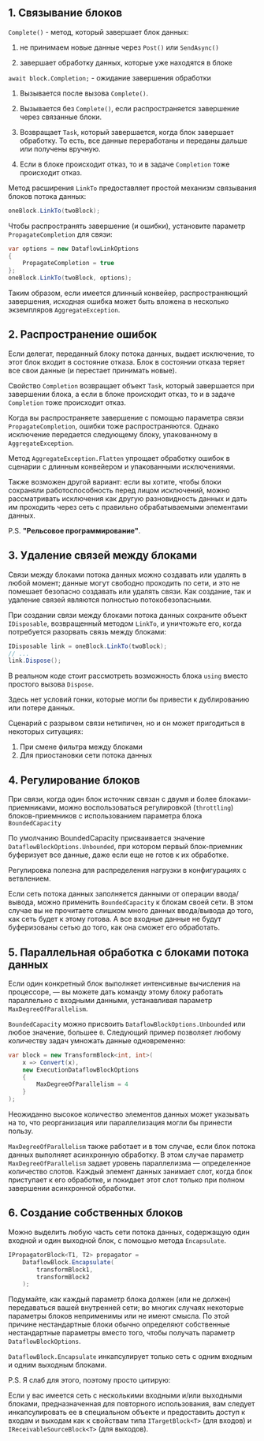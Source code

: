 ## 1. Связывание блоков

`Complete()` - метод, который завершает блок данных:

1. не принимаем новые данные через `Post()` или `SendAsync()`

2. завершает обработку данных, которые уже находятся в блоке

`await block.Completion;` - ожидание завершения обработки

1. Вызывается после вызова `Complete()`.

2. Вызывается без `Complete()`, если распространяется 
завершение через связанные блоки.

3. Возвращает `Task`, который завершается, 
когда блок завершает обработку. То есть, все данные 
переработаны и переданы дальше или получены вручную.

4. Если в блоке происходит отказ, то и в задаче `Completion`
тоже происходит отказ.

Метод расширения `LinkTo` предоставляет простой механизм 
связывания блоков потока данных:

```csharp
oneBlock.LinkTo(twoBlock);
```

Чтобы распространять завершение (и ошибки), установите
параметр `PropagateCompletion` для связи:

```csharp
var options = new DataflowLinkOptions 
{
    PropagateCompletion = true
};
oneBlock.LinkTo(twoBlock, options);
```

Таким образом, если имеется длинный конвейер, 
распространяющий завершения, исходная ошибка может быть
вложена в несколько экземпляров `AggregateException`.

## 2. Распространение ошибок

Если делегат, переданный блоку потока данных, выдает 
исключение, то этот блок входит в состояние отказа. 
Блок в состоянии отказа теряет все свои данные 
(и перестает принимать новые).

Свойство `Completion` возвращает объект `Task`, который 
завершается при завершении блока, а если в блоке 
происходит отказ, то и в задаче `Completion` тоже 
происходит отказ.

Когда вы распространяете завершение с помощью параметра связи
`PropagateCompletion`, ошибки тоже распространяются. 
Однако исключение передается следующему блоку, упакованному
в `AggregateException`.

Метод `AggregateException.Flatten` упрощает обработку ошибок
в сценарии с длинным конвейером и упакованными исключениями.

Также возможен другой вариант: если вы хотите, чтобы блоки
сохраняли работоспособность перед лицом исключений, можно 
рассматривать исключения как другую разновидность данных и 
дать им проходить через сеть с правильно обрабатываемыми 
элементами данных. 

P.S. **"Рельсовое программирование"**.

## 3.  Удаление связей между блоками

Связи между блоками потока данных можно создавать или 
удалять в любой момент; данные могут свободно проходить 
по сети, и это не помешает безопасно создавать или удалять 
связи. Как создание, так и удаление связей являются 
полностью потокобезопасными.

При создании связи между блоками потока данных сохраните 
объект `IDisposable`, возвращенный методом `LinkTo`, и 
уничтожьте его, когда потребуется разорвать связь между 
блоками:

```csharp
IDisposable link = oneBlock.LinkTo(twoBlock);
// ...
link.Dispose();
```

В реальном коде стоит рассмотреть возможность блока `using` 
вместо простого вызова `Dispose`.

Здесь нет условий гонки, которые могли бы привести к 
дублированию или потере данных.

Сценарий с разрывом связи нетипичен, но и он может 
пригодиться в некоторых ситуациях:

1. При смене фильтра между блоками
2. Для приостановки сети потока данных

## 4. Регулирование блоков

При связи, когда один блок источник связан с двумя и более
блоками-приемниками, можно воспользоваться регулировкой 
(`throttling`) блоков-приемников с использованием 
параметра блока `BoundedCapacity`

По умолчанию BoundedCapacity присваивается значение 
`DataflowBlockOptions.Unbounded`, при котором первый 
блок-приемник буферизует все данные, даже если еще не 
готов к их обработке.

Регулировка полезна для распределения нагрузки в 
конфигурациях с ветвлением.

Если сеть потока данных заполняется данными от операции 
ввода/вывода, можно применить `BoundedCapacity` к блокам 
своей сети. В этом случае вы не прочитаете слишком много
данных ввода/вывода до того, как сеть будет к этому готова.
А все входные данные не будут буферизованы сетью до того,
как она сможет его обработать.

## 5. Параллельная обработка с блоками потока данных

Если один конкретный блок выполняет интенсивные вычисления
на процессоре, — вы можете дать команду этому блоку 
работать параллельно с входными данными,
устанавливая параметр `MaxDegreeOfParallelism`.

`BoundedCapacity` можно присвоить 
`DataflowBlockOptions.Unbounded` или любое значение, 
большее `0`. Следующий пример позволяет любому количеству 
задач умножать данные одновременно:

```csharp
var block = new TransformBlock<int, int>(
    x => Convert(x),
    new ExecutionDataflowBlockOptions
    {
        MaxDegreeOfParallelism = 4
    }
);
```

Неожиданно высокое количество элементов данных может 
указывать на то, что реорганизация или параллелизация 
могли бы принести пользу.

`MaxDegreeOfParallelism` также работает и в том случае, 
если блок потока данных выполняет асинхронную обработку.
В этом случае параметр `MaxDegreeOfParallelism` задает 
уровень параллелизма — определенное количество слотов. 
Каждый элемент данных занимает слот, когда блок приступает
к его обработке, и покидает этот слот только при полном 
завершении асинхронной обработки.

## 6. Создание собственных блоков

Можно выделить любую часть сети потока данных, содержащую 
один входной и один выходной блок, с помощью метода 
`Encapsulate`.

```csharp
IPropagatorBlock<T1, T2> propagator = 
    DataflowBlock.Encapsulate(
        transformBlock1,
        transformBlock2
    );
```

Подумайте, как каждый параметр блока должен (или не должен)
передаваться вашей внутренней сети; во многих случаях 
некоторые параметры блоков неприменимы или не имеют смысла.
По этой причине нестандартные блоки обычно определяют 
собственные нестандартные параметры вместо того, чтобы
получать параметр `DataflowBlockOptions`.

`DataflowBlock.Encapsulate` инкапсулирует только сеть с 
одним входным и одним выходным блоками. 

P.S. Я слаб для этого, поэтому просто цитирую:

Если у вас имеется сеть с несколькими входными и/или 
выходными блоками, предназначенная для повторного
использования, вам следует инкапсулировать ее в специальном
объекте и предоставить доступ к входам и выходам как к 
свойствам типа `ITargetBlock<T>` (для входов) и 
`IReceivableSourceBlock<T>` (для выходов).


